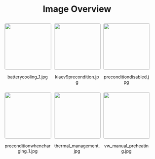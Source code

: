 <h1 style ="text-align: center;"> Image Overview </h1>
<div style="display: flex;
flex-wrap: wrap;
gap: 10px;
justify-content: center;
padding: 10px;" >
<div style="flex: 1 1 calc(33.333% - 20px); /* Three images per row on large screens */
        max-width: 150px;
        text-align: center;" >
<img src="https://media.evkx.net/multimedia/technology/battery/thermalmanagment/batterycooling_1_xst.jpg" style="width: 150px;
height: auto;
border: 1px solid #ddd;
border-radius: 5px;
  ">
<p>batterycooling_1.jpg</p>
</div>
<div style="flex: 1 1 calc(33.333% - 20px); /* Three images per row on large screens */
        max-width: 150px;
        text-align: center;" >
<img src="https://media.evkx.net/multimedia/technology/battery/thermalmanagment/kiaev9precondition_xst.jpg" style="width: 150px;
height: auto;
border: 1px solid #ddd;
border-radius: 5px;
  ">
<p>kiaev9precondition.jpg</p>
</div>
<div style="flex: 1 1 calc(33.333% - 20px); /* Three images per row on large screens */
        max-width: 150px;
        text-align: center;" >
<img src="https://media.evkx.net/multimedia/technology/battery/thermalmanagment/preconditiondisabled_xst.jpg" style="width: 150px;
height: auto;
border: 1px solid #ddd;
border-radius: 5px;
  ">
<p>preconditiondisabled.jpg</p>
</div>
<div style="flex: 1 1 calc(33.333% - 20px); /* Three images per row on large screens */
        max-width: 150px;
        text-align: center;" >
<img src="https://media.evkx.net/multimedia/technology/battery/thermalmanagment/preconditionwhencharging_1_xst.jpg" style="width: 150px;
height: auto;
border: 1px solid #ddd;
border-radius: 5px;
  ">
<p>preconditionwhencharging_1.jpg</p>
</div>
<div style="flex: 1 1 calc(33.333% - 20px); /* Three images per row on large screens */
        max-width: 150px;
        text-align: center;" >
<img src="https://media.evkx.net/multimedia/technology/battery/thermalmanagment/thermal_management_xst.jpg" style="width: 150px;
height: auto;
border: 1px solid #ddd;
border-radius: 5px;
  ">
<p>thermal_management.jpg</p>
</div>
<div style="flex: 1 1 calc(33.333% - 20px); /* Three images per row on large screens */
        max-width: 150px;
        text-align: center;" >
<img src="https://media.evkx.net/multimedia/technology/battery/thermalmanagment/vw_manual_preheating_xst.jpg" style="width: 150px;
height: auto;
border: 1px solid #ddd;
border-radius: 5px;
  ">
<p>vw_manual_preheating.jpg</p>
</div>
</div>
